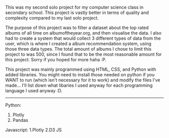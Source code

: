 This was my second solo project for my computer science class in secondary school. This project is vastly better in terms of quality and complexity compared to my last solo project.

The purpose of this project was to filter a dataset about the top rated albums of all time on albumoftheyear.org, and then visualise the data. I also had to create a system that would collect 3 different types of data from the user, which is where I created a album
recommendation system, using those three data types. The total amount of albums I chose to limit this project to was 500, since I found that to be the most reasonable amount for this project. Sorry if you hoped for more haha :P.

This project was mainly programmed using HTML, CSS, and Python with added libraries. You might need to install those needed on python if you WANT to run (which isn't necessary for it to work) and modify the files I've made... I'll list down what 
libaries I used anyway for each programming language I used anyway :D.

-------------------------------------------------------------------------------------------------------------------------------------------------------------------------------------------------------------------------------------------------------------------------

Python:
1. Plotly
2. Pandas

Javascript:
1.Plotly
2.D3 JS
